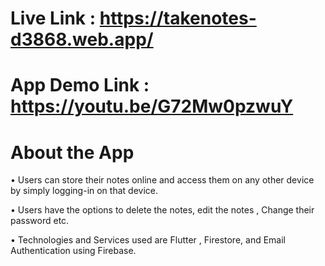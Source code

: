 # Live Link : https://takenotes-d3868.web.app/

# App Demo Link : https://youtu.be/G72Mw0pzwuY

# About the App

• Users can store their notes online and access them on any other device by simply 
 logging-in on that device. 

• Users have the options to delete the notes, edit the notes , Change their 
password etc. 

• Technologies and Services used are Flutter , Firestore, and Email Authentication 
using Firebase.
